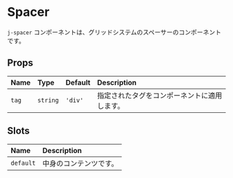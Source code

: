 # Spacer

`j-spacer` コンポーネントは、グリッドシステムのスペーサーのコンポーネントです。

## Props

|Name|Type|Default|Description|
|:--|:--|:--|:--|
|`tag`|`string`|`'div'`|指定されたタグをコンポーネントに適用します。|

## Slots

|Name|Description|
|:--|:--|
|`default`|中身のコンテンツです。|
